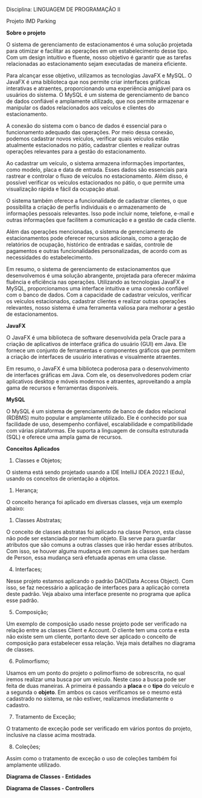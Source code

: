 Disciplina: LINGUAGEM DE PROGRAMAÇÃO II

Projeto IMD Parking

**Sobre o projeto**

O sistema de gerenciamento de estacionamentos é uma solução projetada para otimizar e facilitar as operações em um estabelecimento desse tipo. Com um design intuitivo e fluente, nosso objetivo é garantir que as tarefas relacionadas ao estacionamento sejam executadas de maneira eficiente.

Para alcançar esse objetivo, utilizamos as tecnologias JavaFX e MySQL. O JavaFX é uma biblioteca que nos permite criar interfaces gráficas interativas e atraentes, proporcionando uma experiência amigável para os usuários do sistema. O MySQL é um sistema de gerenciamento de banco de dados confiável e amplamente utilizado, que nos permite armazenar e manipular os dados relacionados aos veículos e clientes do estacionamento.

A conexão do sistema com o banco de dados é essencial para o funcionamento adequado das operações. Por meio dessa conexão, podemos cadastrar novos veículos, verificar quais veículos estão atualmente estacionados no pátio, cadastrar clientes e realizar outras operações relevantes para a gestão do estacionamento.

Ao cadastrar um veículo, o sistema armazena informações importantes, como modelo, placa e data de entrada. Esses dados são essenciais para rastrear e controlar o fluxo de veículos no estacionamento. Além disso, é possível verificar os veículos estacionados no pátio, o que permite uma visualização rápida e fácil da ocupação atual.

O sistema também oferece a funcionalidade de cadastrar clientes, o que possibilita a criação de perfis individuais e o armazenamento de informações pessoais relevantes. Isso pode incluir nome, telefone, e-mail e outras informações que facilitem a comunicação e a gestão de cada cliente.

Além das operações mencionadas, o sistema de gerenciamento de estacionamentos pode oferecer recursos adicionais, como a geração de relatórios de ocupação, histórico de entradas e saídas, controle de pagamentos e outras funcionalidades personalizadas, de acordo com as necessidades do estabelecimento.

Em resumo, o sistema de gerenciamento de estacionamentos que desenvolvemos é uma solução abrangente, projetada para oferecer máxima fluência e eficiência nas operações. Utilizando as tecnologias JavaFX e MySQL, proporcionamos uma interface intuitiva e uma conexão confiável com o banco de dados. Com a capacidade de cadastrar veículos, verificar os veículos estacionados, cadastrar clientes e realizar outras operações relevantes, nosso sistema é uma ferramenta valiosa para melhorar a gestão de estacionamentos.

**JavaFX**

O JavaFX é uma biblioteca de software desenvolvida pela Oracle para a criação de aplicativos de interface gráfica do usuário (GUI) em Java. Ele fornece um conjunto de ferramentas e componentes gráficos que permitem a criação de interfaces de usuário interativas e visualmente atraentes.

Em resumo, o JavaFX é uma biblioteca poderosa para o desenvolvimento de interfaces gráficas em Java. Com ele, os desenvolvedores podem criar aplicativos desktop e móveis modernos e atraentes, aproveitando a ampla gama de recursos e ferramentas disponíveis.

**MySQL**

O MySQL é um sistema de gerenciamento de banco de dados relacional (RDBMS) muito popular e amplamente utilizado. Ele é conhecido por sua facilidade de uso, desempenho confiável, escalabilidade e compatibilidade com várias plataformas. Ele suporta a linguagem de consulta estruturada (SQL) e oferece uma ampla gama de recursos.

**Conceitos Aplicados**

1. Classes e Objetos;

O sistema está sendo projetado usando a IDE IntelliJ IDEA 2022.1 (Edu), usando os conceitos de orientação a objetos.


1. Herança;

O conceito herança foi aplicado em diversas classes, veja um exemplo abaixo:


1. Classes Abstratas;

O conceito de classes abstratas foi aplicado na classe Person, esta classe não pode ser estanciada por nenhum objeto. Ela serve para guardar atributos que são comuns a outras classes que irão herdar esses atributos. Com isso, se houver alguma mudança em comum às classes que herdam de Person, essa mudança será efetuada apenas em uma classe.

4. Interfaces;

Nesse projeto estamos aplicando o padrão DAO(Data Access Object). Com isso, se faz necessário a aplicação de interfaces para a aplicação correta deste padrão. Veja abaixo uma interface presente no programa que aplica esse padrão.


5. Composição;

Um exemplo de composição usado nesse projeto pode ser verificado na relação entre as classes Client e Account. O cliente tem uma conta e esta não existe sem um cliente, portanto deve ser aplicado o conceito de composição para estabelecer essa relação. Veja mais detalhes no diagrama de classes.

6. Polimorfismo;

Usamos em um ponto do projeto o polimorfismo de sobrescrita, no qual iremos realizar uma busca por um veículo. Neste caso a busca pode ser feita de duas maneiras. A primeira é passando a **placa** e o **tipo** do veículo e a segunda o **objeto**. Em ambos os casos verificamos se o mesmo está cadastrado no sistema, se não estiver, realizamos imediatamente o cadastro.


7. Tratamento de Exceção;

O tratamento de exceção pode ser verificado em vários pontos do projeto, inclusive na classe acima mostrada.

8. Coleções;

Assim como o tratamento de exceção o uso de coleções também foi amplamente utilizado.

**Diagrama de Classes - Entidades**


**Diagrama de Classes - Controllers**
